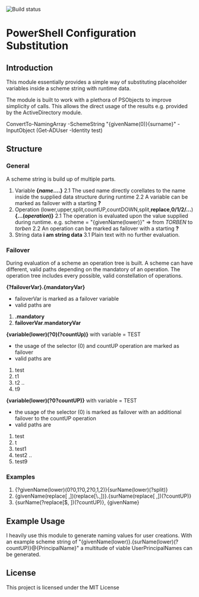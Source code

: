 ![Build status](https://ci.appveyor.com/api/projects/status/gsioxb902o895gta?svg=true)
# PowerShell Configuration Substitution

## Introduction
This module essentially provides a simple way of substituting placeholder variables inside
a scheme string with runtime data.

The module is built to work with a plethora of PSObjects to improve simplicity of calls.
This allows the direct usage of the results e.g. provided by the ActiveDirectory module.

ConvertTo-NamingArray -SchemeString "{givenName(0)}{surname}" -InputObject (Get-ADUser -Identity test)

## Structure

### General

A scheme string is build up of multiple parts.
1. Variable
    **{*name*....}**
    2.1 The used name directly corellates to the name inside the supplied
    data structure during runtime
    2.2 A variable can be marked as failover with a starting **?**
2. Operation (lower,upper,split,countUP,countDOWN,split,**replace**,**0/1/2/...**)
    **{...(*operation*)}**
    2.1 The operation is evaluated upon the value supplied during runtime.
    e.g. scheme = "{givenName(lower)}"
    => from *TORBEN* to *torben*
    2.2 An operation can be marked as failover with a starting **?**
3. String data
    **i am string data**
    3.1 Plain text with no further evaluation.

### Failover
During evaluation of a scheme an operation tree is built.
A scheme can have different, valid paths depending on the mandatory of an operation.
The operation tree includes every possible, valid constellation of operations.

**{?failoverVar}.{mandatoryVar}**
- failoverVar is marked as a failover variable
- valid paths are
1. **.mandatory**
2. **failoverVar**.**mandatoryVar**


**{variable(lower)(?0)(?countUp)}** with variable = TEST
- the usage of the selector (0) and countUP operation are marked as failover
- valid paths are
1. test
2. t1
3. t2
..
10. t9


**{variable(lower)(?0?countUP)}** with variable = TEST
- the usage of the selector (0) is marked as failover with an additional failover to the countUP operation
- valid paths are
1. test
2. t
3. test1
4. test2
..
11. test9



### Examples
1. {?givenName(lower)(0?0,1?0,2?0,1,2)}{surName(lower)(?split)}
2. {givenName(replace[ ,])(replace[\\.,])}.{surName(replace[ ,])(?countUP)}
3. {surName(?replace[$, ])(?countUP)}, {givenName}


## Example Usage
I heavily use this module to generate naming values for user creations.
With an example scheme string of "{givenName(lower)}.{surName(lower)(?countUP)}@{PrincipalName}" a multitude
of viable UserPrincipalNames can be generated.

## License
This project is licensed under the MIT License